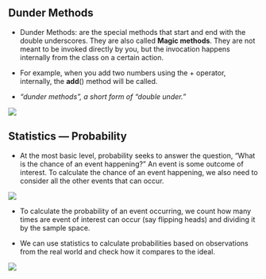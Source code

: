 ## Dunder Methods

 - Dunder Methods: are the special methods that start and end with the double underscores. They are also called **Magic methods**. They are not meant to be invoked directly by you, but the invocation happens internally from the class on a certain action.

 - For example, when you add two numbers using the + operator, internally, the __add__() method will be called.

- *“dunder methods”, a short form of “double under.”*


![](https://miro.medium.com/max/3220/1*g6LbGqMogPuFiHojMmSFTw.png)

## Statistics — Probability

- At the most basic level, probability seeks to answer the question, “What is the chance of an event happening?” An event is some outcome of interest. To calculate the chance of an event happening, we also need to consider all the other events that can occur.

![](http://www.mathsisfun.com/data/images/probability-line.gif)

- To calculate the probability of an event occurring, we count how many times are event of interest can occur (say flipping heads) and dividing it by the sample space. 

- We can use statistics to calculate probabilities based on observations from the real world and check how it compares to the ideal.

![](https://lh3.googleusercontent.com/proxy/Kp5aLWe7W7SFE6CQ0hrKOaHTE5To662GKTXfenuTV9efyLe90JoL5kd_fAzf5427T8idax4KR07dQGpG95moCVf7gSTPWrzVIy4BhG-JlVum24CXdAmLaUn5Ee8JnjYqGH3_)

